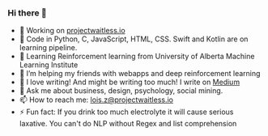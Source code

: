 ### Hi there 👋


- 🔭 Working on [projectwaitless.io](projectwaitless.io)
- 🌱 Code in Python, C, JavaScript, HTML, CSS. Swift and Kotlin are on learning pipeline.
- 🔖 Learning Reinforcement learning from University of Alberta Machine Learning Institute
- 👯 I’m helping my friends with webapps and deep reinforcement learning
- 🤔 I love writing! And might be writing too much! I write on [Medium](https://medium.com/@loisziu)
- 💬 Ask me about business, design, psychology, social mining.
- 📫 How to reach me: lois.z@projectwaitless.io
- ⚡ Fun fact: If you drink too much electrolyte it will cause serious laxative. You can't do NLP without Regex and list comprehension

